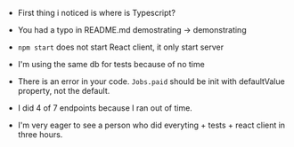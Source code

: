 - First thing i noticed is where is Typescript?
- You had a typo in README.md demostrating -> demonstrating
- `npm start` does not start React client, it only start server
- I'm using the same db for tests because of no time
- There is an error in your code. `Jobs.paid` should be init with defaultValue property, not the default.

- I did 4 of 7 endpoints because I ran out of time.
- I'm very eager to see a person who did everyting + tests + react client in three hours.
